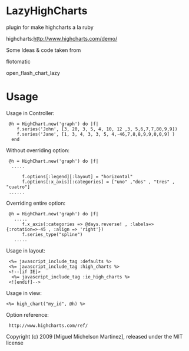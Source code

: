 LazyHighCharts
==============

plugin for make highcharts a la ruby

  highcharts:http://www.highcharts.com/demo/

Some Ideas & code taken from 

  flotomatic

  open_flash_chart_lazy
  

Usage
=======

 Usage in Controller:
  
     @h = HighChart.new('graph') do |f|
        f.series('John', [3, 20, 3, 5, 4, 10, 12 ,3, 5,6,7,7,80,9,9])
        f.series('Jane', [1, 3, 4, 3, 3, 5, 4,-46,7,8,8,9,9,0,0,9] )
      end
 

  Without overriding option:  
 
     @h = HighChart.new('graph') do |f|
      .....

          f.options[:legend][:layout] = "horizontal"
          f.options[:x_axis][:categories] = ["uno" ,"dos" , "tres" , "cuatro"]
     ......

  Overriding entire option: 

     @h = HighChart.new('graph') do |f|
       .....
          f.x_axis(:categories => @days.reverse! , :labels=>{:rotation=>-45 , :align => 'right'})
          f.series_type("spline")
       .....


  Usage in layout:

     <%= javascript_include_tag :defaults %>
     <%= javascript_include_tag :high_charts %>
     <!--[if IE]>
      <%= javascript_include_tag :ie_high_charts %>
     <![endif]-->
      
  Usage in view:
  
    <%= high_chart("my_id", @h) %>


  Option reference:

     http://www.highcharts.com/ref/
    


Copyright (c) 2009 [Miguel Michelson Martinez], released under the MIT license
